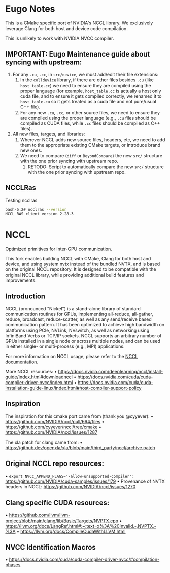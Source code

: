 # Eugo Notes
This is a CMake specific port of NVIDIA's NCCL library. We exclusively leverage Clang for both host and device code compilation.

This is unlikely to work with NVIDIA NVCC compiler.

## IMPORTANT: Eugo Maintenance guide about syncing with upstream:

1. For any `.cu`, `.cc`, in `src/device`, we must add/edit their file extensions:
    1. In the `colldevice` library, if there are other files besides `.cu` (like `host_table.cc`) we need to ensure they are compiled using the proper language (for example, `host_table.cc` is actually a host only cuda file, and to ensure it gets compiled correctly, we renamed it to `host_table.cu` so it gets treated as a cuda file and not pure/usual C++ file).
    2. For any new `.cu`, `.cc`, or other source files, we need to ensure they are compiled using the proper language (e.g., `.cu` files should be compiled as CUDA files, while `.cc` files should be compiled as C++ files).
2. All new files, targets, and libraries:
    1. Wherever NCCL adds new source files, headers, etc, we need to add them to the appropriate existing CMake targets, or introduce brand new ones.
    2. We need to compare (`diff` or `BeyondCompare`) the new `src/` structure with the one prior syncing with upstream repo.
        1. RETODO: Script to automatically compare the new `src/` structure with the one prior syncing with upstream repo.

## NCCLRas

Testing ncclras

```bash
bash-5.2# ncclras --version
NCCL RAS client version 2.28.3
```

# NCCL

Optimized primitives for inter-GPU communication.

This fork enables building NCCL with CMake, Clang for both host and device, and using system nvtx instead of the bundled NVTX, and is based on the original NCCL repository. It is designed to be compatible with the original NCCL library, while providing additional build features and improvements.

## Introduction

NCCL (pronounced "Nickel") is a stand-alone library of standard communication routines for GPUs, implementing all-reduce, all-gather, reduce, broadcast, reduce-scatter, as well as any send/receive based communication pattern. It has been optimized to achieve high bandwidth on platforms using PCIe, NVLink, NVswitch, as well as networking using InfiniBand Verbs or TCP/IP sockets. NCCL supports an arbitrary number of GPUs installed in a single node or across multiple nodes, and can be used in either single- or multi-process (e.g., MPI) applications.

For more information on NCCL usage, please refer to the [NCCL documentation](https://docs.nvidia.com/deeplearning/sdk/nccl-developer-guide/index.html).

More NCCL resources:
• https://docs.nvidia.com/deeplearning/nccl/install-guide/index.html#downloadnccl
• https://docs.nvidia.com/cuda/cuda-compiler-driver-nvcc/index.html
• https://docs.nvidia.com/cuda/cuda-installation-guide-linux/index.html#host-compiler-support-policy


## Inspiration

The inspiration for this cmake port came from (thank you @cyyever):
• https://github.com/NVIDIA/nccl/pull/664/files
• https://github.com/cyyever/nccl/tree/cmake
• https://github.com/NVIDIA/nccl/issues/1287

The xla patch for clang came from:
• https://github.dev/openxla/xla/blob/main/third_party/nccl/archive.patch


## Original NCCL repo resources:
• `export NVCC_APPEND_FLAGS='-allow-unsupported-compiler'`: https://github.com/NVIDIA/cuda-samples/issues/179
• Provenance of NVTX headers in NCCL: https://github.com/NVIDIA/nccl/issues/1270


## Clang specific CUDA resources:
• https://github.com/llvm/llvm-project/blob/main/clang/lib/Basic/Targets/NVPTX.cpp
• https://llvm.org/docs/LangRef.html#:~:text=x%3A%20Invalid.-,NVPTX,-%3A
• https://llvm.org/docs/CompileCudaWithLLVM.html


## NVCC Identification Macros
• https://docs.nvidia.com/cuda/cuda-compiler-driver-nvcc/#compilation-phases